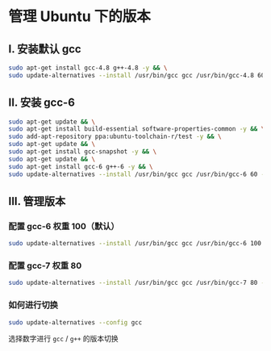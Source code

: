 # 管理 Ubuntu 下的版本

## I. 安装默认 gcc

```bash
sudo apt-get install gcc-4.8 g++-4.8 -y && \
sudo update-alternatives --install /usr/bin/gcc gcc /usr/bin/gcc-4.8 60 --slave /usr/bin/g++ g++ /usr/bin/g++-4.8
```

## II. 安装 gcc-6

```bash
sudo apt-get update && \
sudo apt-get install build-essential software-properties-common -y && \
sudo add-apt-repository ppa:ubuntu-toolchain-r/test -y && \
sudo apt-get update && \
sudo apt-get install gcc-snapshot -y && \
sudo apt-get update && \
sudo apt-get install gcc-6 g++-6 -y && \
sudo update-alternatives --install /usr/bin/gcc gcc /usr/bin/gcc-6 60 --slave /usr/bin/g++ g++ /usr/bin/g++-6
```

## III. 管理版本

### 配置 gcc-6 权重 100（默认）

```bash
sudo update-alternatives --install /usr/bin/gcc gcc /usr/bin/gcc-6 100 --slave /usr/bin/g++ g++ /usr/bin/g++-6
```

### 配置 gcc-7 权重 80

```bash
sudo update-alternatives --install /usr/bin/gcc gcc /usr/bin/gcc-7 80 --slave /usr/bin/g++ g++ /usr/bin/g++-7
```

### 如何进行切换

```bash
sudo update-alternatives --config gcc
```

选择数字进行 `gcc` / `g++` 的版本切换